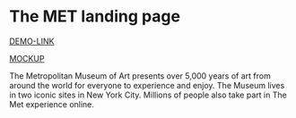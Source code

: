 # The MET landing page
[DEMO-LINK](https://iam-datsenko.github.io/met_landing/)

[MOCKUP](https://www.figma.com/file/lSR1m42L9YwzQwzzxKwHpw/THE-MET?node-id=8590%3A29)

The Metropolitan Museum of Art presents over 5,000 years of art from around the world for everyone to experience and enjoy. The Museum lives in two iconic sites in New York City. Millions of people also take part in The Met experience online.
